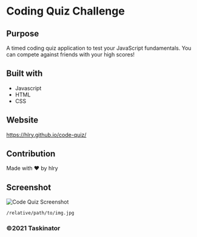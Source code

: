 # Coding Quiz Challenge

## Purpose
A timed coding quiz application to test your JavaScript fundamentals. You can compete against friends with your high scores!

## Built with
* Javascript
* HTML
* CSS

## Website
https://hlry.github.io/code-quiz/

## Contribution
Made with ❤️ by hlry

## Screenshot
![Code Quiz Screenshot](./images/CodeQuizScreenshot.png?raw=true "Preview")

    /relative/path/to/img.jpg

### ©️2021 Taskinator